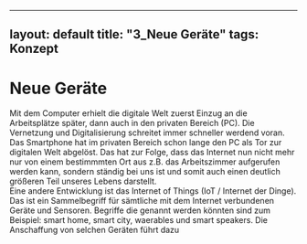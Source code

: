  ---
layout: default
title: "3_Neue Geräte"
tags: Konzept
---

# Neue Geräte
Mit dem Computer erhielt die digitale Welt zuerst Einzug an die Arbeitsplätze später, dann auch in den privaten Bereich (PC). Die Vernetzung und Digitalisierung schreitet immer schneller werdend voran. Das Smartphone hat im privaten Bereich schon lange den PC als Tor zur digitalen Welt abgelöst. Das hat zur Folge, dass das Internet nun nicht mehr nur von einem bestimmmten Ort aus z.B. das Arbeitszimmer aufgerufen werden kann, sondern ständig bei uns ist und somit auch einen deutlich größeren Teil unseres Lebens darstellt.  
Eine andere Entwicklung ist das Internet of Things (IoT / Internet der Dinge). Das ist ein Sammelbegriff für sämtliche mit dem Internet verbundenen Geräte und Sensoren. Begriffe die genannt werden könnten sind zum Beispiel: smart home, smart city, waerables und smart speakers. Die Anschaffung von selchen Geräten führt dazu
